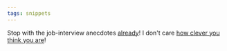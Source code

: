 ```yaml
---
tags: snippets
---
```


Stop with the job-interview anecdotes [already](/twitter/34)! I don't care [how clever you think you are](http://asserttrue.blogspot.com/2009/05/one-of-toughest-job-interview-questions.html)!
